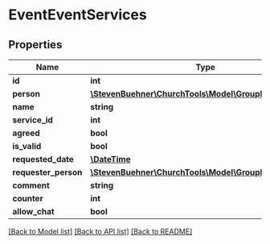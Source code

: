# EventEventServices

## Properties
Name | Type | Description | Notes
------------ | ------------- | ------------- | -------------
**id** | **int** |  | [optional] 
**person** | [**\StevenBuehner\ChurchTools\Model\GroupMemberPerson**](GroupMemberPerson.md) |  | [optional] 
**name** | **string** |  | [optional] 
**service_id** | **int** |  | [optional] 
**agreed** | **bool** |  | [optional] 
**is_valid** | **bool** |  | [optional] 
**requested_date** | [**\DateTime**](\DateTime.md) |  | [optional] 
**requester_person** | [**\StevenBuehner\ChurchTools\Model\GroupMemberPerson**](GroupMemberPerson.md) |  | [optional] 
**comment** | **string** |  | [optional] 
**counter** | **int** |  | [optional] 
**allow_chat** | **bool** |  | [optional] 

[[Back to Model list]](../../README.md#documentation-for-models) [[Back to API list]](../../README.md#documentation-for-api-endpoints) [[Back to README]](../../README.md)

